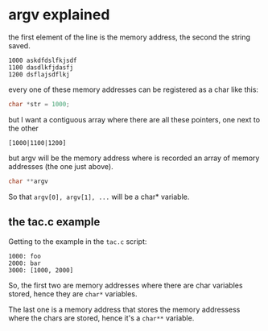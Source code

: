 # argv explained

the first element of the line is the memory address, the second the string saved.
```
1000 askdfdslfkjsdf
1100 dasdlkfjdasfj
1200 dsflajsdflkj
```

every one of these memory addresses can be registered as a char like this:
```c
char *str = 1000;
```

but I want a contiguous array where there are all these pointers, one next to the other

`[1000|1100|1200]`

but argv will be the memory address where is recorded an array of memory addresses (the one just above).

```c
char **argv 
```

So that `argv[0], argv[1], ...` will be a char\* variable.


## the tac.c example

Getting to the example in the `tac.c` script:

```
1000: foo
2000: bar
3000: [1000, 2000]
```

So, the first two are memory addresses where there are char variables stored, hence they are `char*` variables. 

The last one is a memory address that stores the memory addressess where the chars are stored, hence it's a `char**` variable.
